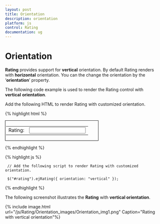```yaml
---
layout: post
title: Orientation
description: orientation
platform: js
control: Rating
documentation: ug
---
```


# Orientation

**Rating** provides support for **vertical** orientation. By default Rating renders with **horizontal** orientation. You can the change the orientation by the ‘**orientation**’ property.

The following code example is used to render the Rating control with **vertical** **orientation**.

 Add the following HTML to render Rating with customized orientation.

{% highlight html %}

   <div id="container" style="border: 1px solid black; width: 300px; padding: 2px">
        <table>
            <tr>
                <td valign="top">Rating:
                </td>
                <td>
                    <input id="rating" type="text" />
                </td>
            </tr>
        </table>
    </div>
    
 {% endhighlight %}

{% highlight js %}

     // Add the following script to render Rating with customized orientation.

     $("#rating").ejRating({ orientation: "vertical" });
  
{% endhighlight %}

The following screenshot illustrates the **Rating** with **vertical orientation**.

{% include image.html url="/js/Rating/Orientation_images/Orientation_img1.png" Caption="Rating with vertical orientation"%}

